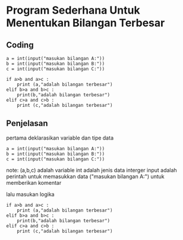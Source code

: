 # Program Sederhana Untuk Menentukan Bilangan Terbesar
## Coding
```
a = int(input("masukan bilangan A:"))
b = int(input("masukan bilangan B:"))
c = int(input("masukan bilangan C:"))

if a>b and a>c :
    print (a,"adalah bilangan terbesar")
elif b>a and b>c :
    print(b,"adalah bilangan terbesar")
elif c>a and c>b :
    print (c,"adalah bilangan terbesar")
```

## Penjelasan
pertama deklarasikan variable dan tipe data 
```
a = int(input("masukan bilangan A:"))
b = int(input("masukan bilangan B:"))
c = int(input("masukan bilangan C:"))
```
note:
(a,b,c) adalah variable 
int adalah jenis data interger
input adalah perintah untuk memasukkan data
("masukan bilangan A:") untuk memberikan komentar

lalu masukan logika 
```
if a>b and a>c :
    print (a,"adalah bilangan terbesar")
elif b>a and b>c :
    print(b,"adalah bilangan terbesar")
elif c>a and c>b :
    print (c,"adalah bilangan terbesar")
```
